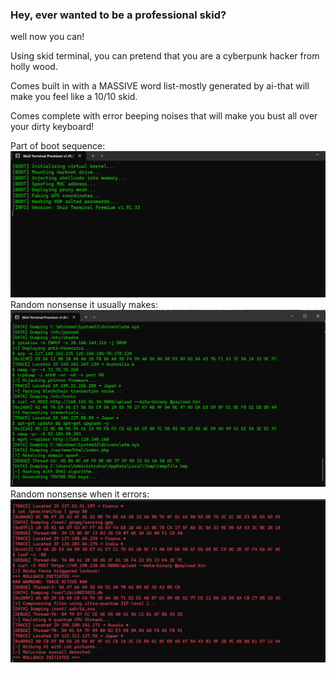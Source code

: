 ### Hey, ever wanted to be a professional skid?
well now you can!

Using skid terminal, you can pretend that you are a cyberpunk hacker from holly wood.

Comes built in with a MASSIVE word list-mostly generated by ai-that will make you feel like a 10/10 skid.

Comes complete with error beeping noises that will make you bust all over your dirty keyboard!

Part of boot sequence:
![image](/pics/Screenshot%202025-05-04%20100505.png)
Random nonsense it usually makes:
![image](/pics/Screenshot%202025-05-04%20100526.png)
Random nonsense when it errors:
![image](/pics/Screenshot%202025-05-04%20100607.png)